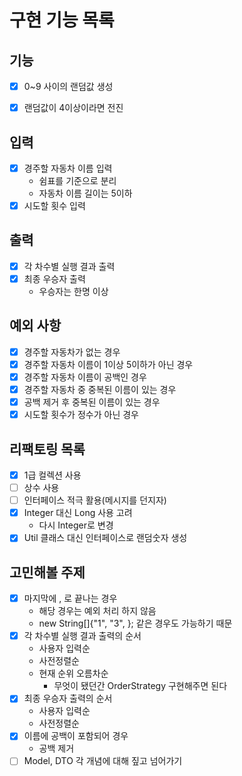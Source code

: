 # 구현 기능 목록

## 기능

* [x] 0~9 사이의 랜덤값 생성
* [x] 랜덤값이 4이상이라면 전진


## 입력

* [x] 경주할 자동차 이름 입력
  * 쉼표를 기준으로 분리
  * 자동차 이름 길이는 5이하
* [x] 시도할 횟수 입력

## 출력

* [x] 각 차수별 실행 결과 출력
* [x] 최종 우승자 출력
  * 우승자는 한명 이상


## 예외 사항

* [x] 경주할 자동차가 없는 경우
* [x] 경주할 자동차 이름이 1이상 5이하가 아닌 경우
* [x] 경주할 자동차 이름이 공백인 경우
* [x] 경주할 자동차 중 중복된 이름이 있는 경우
* [x] 공백 제거 후 중복된 이름이 있는 경우
* [x] 시도할 횟수가 정수가 아닌 경우

## 리팩토링 목록

* [x] 1급 컬렉션 사용
* [ ] 상수 사용
* [ ] 인터페이스 적극 활용(메시지를 던지자)
* [x] Integer 대신 Long 사용 고려
  * 다시 Integer로 변경
* [x] Util 클래스 대신 인터페이스로 랜덤숫자 생성

## 고민해볼 주제

* [x] 마지막에 , 로 끝나는 경우
  * 해당 경우는 예외 처리 하지 않음
  * new String[]{"1", "3", }; 같은 경우도 가능하기 때문
* [x] 각 차수별 실행 결과 출력의 순서
  * 사용자 입력순
  * 사전정렬순
  * 현재 순위 오름차순
    * 무엇이 됐던간 OrderStrategy 구현해주면 된다
* [x] 최종 우승자 출력의 순서
  * 사용자 입력순
  * 사전정렬순
* [x] 이름에 공백이 포함되어 경우
  * 공백 제거
* [ ] Model, DTO 각 개념에 대해 짚고 넘어가기